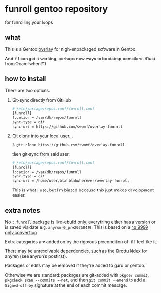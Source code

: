 # funroll gentoo repository

for funrolling your loops

## what

This is a Gentoo [overlay](https://wiki.gentoo.org/wiki/Overlay)
for nigh-unpackaged software in Gentoo.

And if I can get it working, perhaps new ways
to bootstrap compilers. (Rust from Ocaml when??)

## how to install

There are two options.

1. Git-sync directly from GitHub

    ```bash
    # /etc/portage/repos.conf/funroll.conf
    [funroll]
    location = /var/db/repos/funroll
    sync-type = git
    sync-uri = https://github.com/swomf/overlay-funroll
    ```

2. Git clone into your local user...

    ```bash
    $ git clone https://github.com/swomf/overlay-funroll
    ```

    then git-sync from said user.

    ```bash
    # /etc/portage/repos.conf/funroll.conf
    [funroll]
    location = /var/db/repos/funroll
    sync-type = git
    sync-uri = /home/user/blahblahwherever/overlay-funroll
    ```

    This is what I use, but I'm biased because this just
    makes development easier.

## extra notes 

No `::funroll` package is live-ebuild only; everything either has a
version or is saved via date e.g. `anyrun-0_pre20250429`.
This is based on a
[no 9999 only convention](https://leo3418.github.io/2023/02/07/avoid-9999-only-gentoo-packages.html#if-upstream-does-not-make-releases)

Extra categories are added on by the rigorous precondition of:
if I feel like it.

There may be unresolvable dependencies, such as the Kirottu kidex
for anyrun (see anyrun's postinst).

Packages or edits may be removed if they're added to guru or gentoo.

Otherwise we are standard: packages are git-added with `pkgdev commit`,
`pkgcheck scan --commits --net`, and then `git commit --amend` to add a
`Signed-off-by` signature at the end of each commit message.
